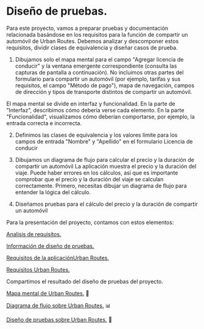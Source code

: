 # Diseño de pruebas.

Para este proyecto, vamos a preparar pruebas y documentación relacionada basándose en los requisitos para la función de compartir un automóvil de Urban Routes. Debemos analizar y descomponer estos requisitos, dividir clases de equivalencia y diseñar casos de prueba.

1. Dibujamos solo el mapa mental para el campo "Agregar licencia de conducir" y la ventana emergente correspondiente (consulta las capturas de pantalla a continuación). No incluimos otras partes del formulario para compartir un automóvil (por ejemplo, tarifas y sus requisitos, el campo "Método de pago"), mapa de navegación, campos de dirección y tipos de transporte distintos de compartir un automóvil.

El mapa mental se divide en interfaz y funcionalidad. En la parte de "Interfaz", describimos cómo debería verse cada elemento. En la parte "Funcionalidad", visualizamos cómo deberían comportarse, por ejemplo, la entrada correcta e incorrecta.

2. Definimos las clases de equivalencia y los valores límite para los campos de entrada "Nombre" y "Apellido" en el formulario Licencia de conducir

3. Dibujamos un diagrama de flujo para calcular el precio y la duración de compartir un automóvil
La aplicación muestra el precio y la duración del viaje. Puede haber errores en los cálculos, así que es importante comprobar que el precio y la duración del viaje se calculan correctamente. Primero, necesitas dibujar un diagrama de flujo para entender la lógica del cálculo.

4. Diseñamos pruebas para el cálculo del precio y la duración de compartir un automóvil

Para la presentación del proyecto, contamos con estos elementos:

[Analisis de requisitos.](https://drive.google.com/file/d/1FW_SkEfuVb7x1X8NvKX82mLhXYJfDlUe/view?usp=sharing)

[Información de diseño de pruebas.](https://drive.google.com/file/d/1auiPlgH63eD5ez6fDb7NnFsmiakGmRDA/view?usp=sharing)

[Requisitos de la aplicaciónUrban Routes.](https://drive.google.com/file/d/1emcgllN9L8kiYJr1288HxTZAYYfw4ytj/view?usp=sharing)

[Requisitos Urban Routes.](https://drive.google.com/file/d/1eS5VgbyalGnhHsSKEIr7PPmgtgz1mA8g/view?usp=sharing)

Compartimos el resultado del diseño de pruebas del proyecto.

[Mapa mental de Urban Routes.](https://drive.google.com/file/d/1ir4fb4RAD5UBoVyRHxOz-byEJ8e8Gc1E/view?usp=sharing) 🚀

[Diagrama de flujo sobre Urban Routes.](https://drive.google.com/file/d/19RhRU_OVFdgIGGuSJ8Yl0C5twDtEaqzC/view?usp=sharing) 📊

[Diseño de pruebas sobre Urban Routes.](https://docs.google.com/spreadsheets/d/1suhrke49dYq6KrtQ8pbacsHZQPSRpa1C/edit?usp=sharing&ouid=102299862183817899956&rtpof=true&sd=true) 🏁
